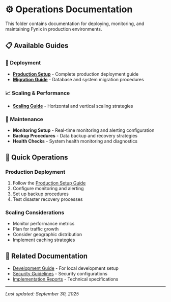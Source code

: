# ⚙️ Operations Documentation

This folder contains documentation for deploying, monitoring, and maintaining Fynix in production environments.

## 📋 Available Guides

### 🚀 Deployment
- **[Production Setup](./production-setup.md)** - Complete production deployment guide
- **[Migration Guide](./migration-guide.md)** - Database and system migration procedures

### 📈 Scaling & Performance
- **[Scaling Guide](./scaling-guide.md)** - Horizontal and vertical scaling strategies

### 🔧 Maintenance
- **Monitoring Setup** - Real-time monitoring and alerting configuration
- **Backup Procedures** - Data backup and recovery strategies
- **Health Checks** - System health monitoring and diagnostics

## 🎯 Quick Operations

### Production Deployment
1. Follow the [Production Setup Guide](./production-setup.md)
2. Configure monitoring and alerting
3. Set up backup procedures
4. Test disaster recovery processes

### Scaling Considerations
- Monitor performance metrics
- Plan for traffic growth
- Consider geographic distribution
- Implement caching strategies

## 🔗 Related Documentation
- [Development Guide](../development/) - For local development setup
- [Security Guidelines](../security/) - Security configurations
- [Implementation Reports](../implementation/) - Technical specifications

---
*Last updated: September 30, 2025*